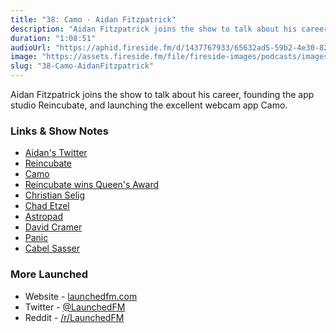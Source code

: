```yaml
---
title: "38: Camo - Aidan Fitzpatrick"
description: "Aidan Fitzpatrick joins the show to talk about his career, founding the app studio Reincubate, and launching the excellent webcam app Camo. "
duration: "1:08:51"
audioUrl: "https://aphid.fireside.fm/d/1437767933/65632ad5-59b2-4e30-82d1-13845dce07dd/e47184fb-1b12-463b-995d-c5ee01f961da.mp3"
image: "https://assets.fireside.fm/file/fireside-images/podcasts/images/6/65632ad5-59b2-4e30-82d1-13845dce07dd/episodes/e/e47184fb-1b12-463b-995d-c5ee01f961da/cover.jpg"
slug: "38-Camo-AidanFitzpatrick"
---
```


<p>Aidan Fitzpatrick joins the show to talk about his career, founding the app studio Reincubate, and launching the excellent webcam app Camo. </p>

<h3>Links &amp; Show Notes</h3>

<ul>
<li><a href="https://twitter.com/afit" rel="nofollow">Aidan&#39;s Twitter</a></li>
<li><a href="https://reincubate.com" rel="nofollow">Reincubate</a></li>
<li><a href="https://reincubate.com/camo/" rel="nofollow">Camo</a></li>
<li><a href="https://reincubate.com/blog/queens-award/" rel="nofollow">Reincubate wins Queen&#39;s Award</a></li>
<li><a href="https://twitter.com/ChristianSelig" rel="nofollow">Christian Selig</a></li>
<li><a href="https://twitter.com/jazzychad" rel="nofollow">Chad Etzel</a></li>
<li><a href="https://astropad.com" rel="nofollow">Astropad</a></li>
<li><a href="https://twitter.com/zeeg" rel="nofollow">David Cramer</a></li>
<li><a href="https://panic.com" rel="nofollow">Panic</a></li>
<li><a href="https://twitter.com/cabel" rel="nofollow">Cabel Sasser</a></li>
</ul>

<h3>More Launched</h3>

<ul>
<li>Website - <a href="https://launchedfm.com" rel="nofollow">launchedfm.com</a></li>
<li>Twitter - <a href="https://twitter.com/launchedfm" rel="nofollow">@LaunchedFM</a></li>
<li>Reddit - <a href="https://www.reddit.com/r/LaunchedFM/" rel="nofollow">/r/LaunchedFM</a></li>
</ul>
